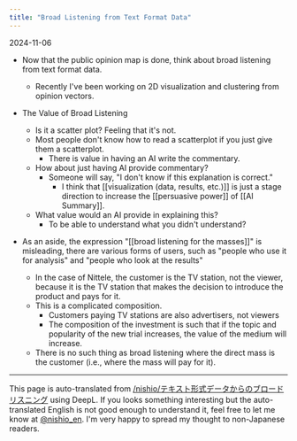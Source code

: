 ```yaml
---
title: "Broad Listening from Text Format Data"
---
```


2024-11-06
- Now that the public opinion map is done, think about broad listening from text format data.
    - Recently I've been working on 2D visualization and clustering from opinion vectors.
- The Value of Broad Listening
    - Is it a scatter plot? Feeling that it's not.
    - Most people don't know how to read a scatterplot if you just give them a scatterplot.
        - There is value in having an AI write the commentary.
    - How about just having AI provide commentary?
        - Someone will say, "I don't know if this explanation is correct."
            - I think that [[visualization (data, results, etc.)]] is just a stage direction to increase the [[persuasive power]] of [[AI Summary]].
    - What value would an AI provide in explaining this?
        - To be able to understand what you didn't understand?


- As an aside, the expression "[[broad listening for the masses]]" is misleading, there are various forms of users, such as "people who use it for analysis" and "people who look at the results"
    - In the case of Nittele, the customer is the TV station, not the viewer, because it is the TV station that makes the decision to introduce the product and pays for it.
    - This is a complicated composition.
        - Customers paying TV stations are also advertisers, not viewers
        - The composition of the investment is such that if the topic and popularity of the new trial increases, the value of the medium will increase.
    - There is no such thing as broad listening where the direct mass is the customer (i.e., where the mass will pay for it).

---
This page is auto-translated from [/nishio/テキスト形式データからのブロードリスニング](https://scrapbox.io/nishio/テキスト形式データからのブロードリスニング) using DeepL. If you looks something interesting but the auto-translated English is not good enough to understand it, feel free to let me know at [@nishio_en](https://twitter.com/nishio_en). I'm very happy to spread my thought to non-Japanese readers.